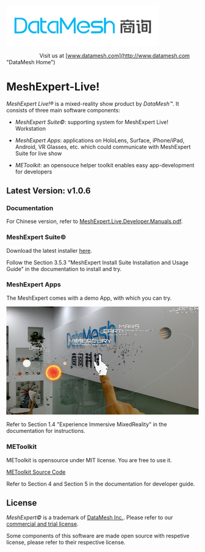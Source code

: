 
<img src="https://github.com/DataMesh-OpenSource/MeshExpert-Live/blob/master/resources/datamesh.png" width="400">

                                                                Visit us at [www.datamesh.com](http://www.datamesh.com "DataMesh Home")


# MeshExpert-Live!

*MeshExpert Live!&reg;* is a mixed-reality show product by *DataMesh&trade;*. It consists of three main software components:
* *MeshExpert Suite&copy;*: supporting system for MeshExpert Live! Workstation

* *MeshExpert Apps*: applications on HoloLens, Surface, iPhone/iPad, Android, VR Glasses, etc. which could communicate with MeshExpert Suite for live show

* *METoolkit*: an opensouce helper toolkit enables easy app-development for developers

## Latest Version: v1.0.6

### Documentation

For Chinese version, refer to [MeshExpert.Live.Developer.Manuals.pdf](https://github.com/DataMesh-OpenSource/MeshExpert-Live/releases/download/v1.0.6/MeshExpert.Live.Developer.Manuals.v1.0.6.Chinese.pdf "MeshExpert.Live.Developer.Manuals.v1.0.6.Chinese.pdf").

### MeshExpert Suite&copy;

Download the latest installer [here](https://github.com/DataMesh-OpenSource/MeshExpert-Live/releases/download/v1.0.6/MeshExpert.Installer.v1.0.6.exe "MeshExpert Installer v1.0.6").

Follow the Section 3.5.3 "MeshExpert Install Suite Installation and Usage Guide" in the documentation to install and try.

### MeshExpert Apps

The MeshExpert comes with a demo App, with which you can try. 

<img src="https://github.com/DataMesh-OpenSource/MeshExpert-Live/blob/master/resources/SolarSystemExplorer-show.jpg" width="600">

Refer to Section 1.4 "Experience Immersive MixedReality" in the documentation for instructions.

### METoolkit

METoolkit is opensource under MIT license. You are free to use it.

[METoolkit Source Code](https://github.com/DataMesh-OpenSource/METoolkit "METoolkit souce")

Refer to Section 4 and Section 5 in the documentation for developer guide.


## License

*MeshExpert&copy;* is a trademark of [DataMesh Inc.](http://www.datamesh.com "DataMesh"). Please refer to our [commercial and trial license](https://github.com/DataMesh-OpenSource/MeshExpert-Live/blob/master/LICENSE.txt "Software License Agreement").

Some components of this software are made open source with respetive license, please refer to their respective license.
